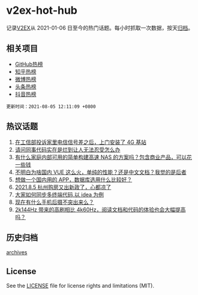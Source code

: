 # v2ex-hot-hub

 记录[V2EX](https://www.v2ex.com/)从 2021-01-06 日至今的热门话题。每小时抓取一次数据，按天[归档](archives)。
 
 ## 相关项目

- [GitHub热榜](https://github.com/lonnyzhang423/github-hot-hub)
- [知乎热榜](https://github.com/lonnyzhang423/zhihu-hot-hub)
- [微博热榜](https://github.com/lonnyzhang423/weibo-hot-hub)
- [头条热榜](https://github.com/lonnyzhang423/toutiao-hot-hub)
- [抖音热榜](https://github.com/lonnyzhang423/douyin-hot-hub)


 `更新时间：2021-08-05 12:11:09 +0800`

## 热议话题

1. [在工信部投诉家里电信信号差之后，上门安装了 4G 基站](https://www.v2ex.com/t/793653)
1. [请问同事代码实在是烂到让人无法忍受怎么办](https://www.v2ex.com/t/793601)
1. [有什么家庭内部可用的简单构建高速 NAS 的方案吗？包含商业产品，可以花一些钱](https://www.v2ex.com/t/793641)
1. [不明白为啥国内 VUE 这么火，单纯的性能？还是中文文档？我觉的是后者](https://www.v2ex.com/t/793740)
1. [想做一个国内用的 APP，数据库选用什么比较好？](https://www.v2ex.com/t/793662)
1. [2021.8.5 杭州购房又出新政了，心都凉了](https://www.v2ex.com/t/793762)
1. [大家如何同步多终端代码,以 idea 为例](https://www.v2ex.com/t/793615)
1. [现在有什么手机后摄不突出来么？](https://www.v2ex.com/t/793752)
1. [2k144Hz 带来的高刷相比 4k60Hz，阅读文档和代码的体验也会大幅提高吗？](https://www.v2ex.com/t/793727)

## 历史归档

[archives](archives)

## License

See the [LICENSE](LICENSE) file for license rights and limitations (MIT).
